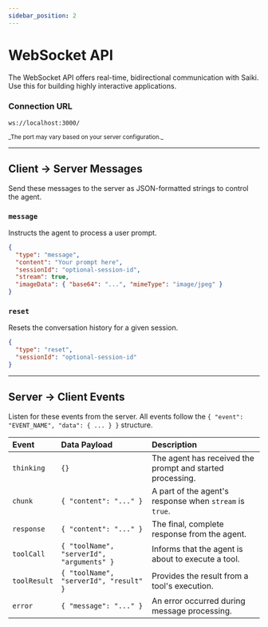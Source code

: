 ```yaml
---
sidebar_position: 2
---
```


# WebSocket API

The WebSocket API offers real-time, bidirectional communication with Saiki. Use this for building highly interactive applications.

### Connection URL
<p class="api-endpoint-header"><code>ws://localhost:3000/</code></p>
<small>_The port may vary based on your server configuration._</small>

---

## Client → Server Messages
Send these messages to the server as JSON-formatted strings to control the agent.

### `message`
Instructs the agent to process a user prompt.
```json
{
  "type": "message",
  "content": "Your prompt here",
  "sessionId": "optional-session-id",
  "stream": true,
  "imageData": { "base64": "...", "mimeType": "image/jpeg" }
}
```

### `reset`
Resets the conversation history for a given session.
```json
{
  "type": "reset",
  "sessionId": "optional-session-id"
}
```

---

## Server → Client Events
Listen for these events from the server. All events follow the `{ "event": "EVENT_NAME", "data": { ... } }` structure.

| Event | Data Payload | Description |
| :--- | :--- | :--- |
| `thinking` | `{}` | The agent has received the prompt and started processing. |
| `chunk` | `{ "content": "..." }` | A part of the agent's response when `stream` is `true`. |
| `response` | `{ "content": "..." }` | The final, complete response from the agent. |
| `toolCall` | `{ "toolName", "serverId", "arguments" }` | Informs that the agent is about to execute a tool. |
| `toolResult` | `{ "toolName", "serverId", "result" }` | Provides the result from a tool's execution. |
| `error` | `{ "message": "..." }` | An error occurred during message processing. | 